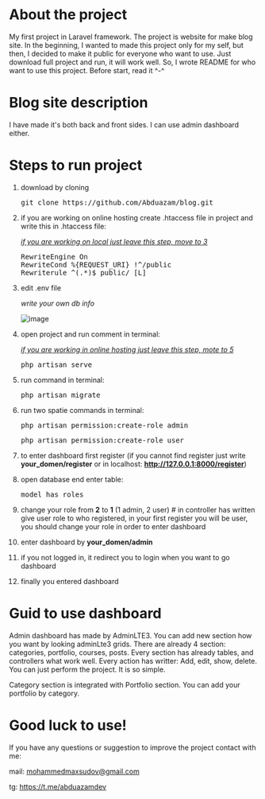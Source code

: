 # About the project
My first project in Laravel framework. The project is website for make blog site. In the beginning, I wanted to made this project only for my self, but then, I decided to make it public for everyone who want to use. Just download full project and run, it will work well. So, I wrote README for who want to use this project. Before start, read it ^-^

# Blog site description
I have made it's both back and front sides. I can use admin dashboard either.

# Steps to run project
1. download by cloning

    <pre>git clone https://github.com/Abduazam/blog.git</pre>
    
2. if you are working on online hosting create .htaccess file in project and write this in .htaccess file:

    <i><u>if you are working on local just leave this step, move to 3</u></i>
    <pre>RewriteEngine On
   RewriteCond %{REQUEST_URI} !^/public
   Rewriterule ^(.*)$ public/ [L]</pre>

3. edit .env file

    <i>write your own db info</i>
    
    ![image](https://user-images.githubusercontent.com/58428722/186667052-977270a3-28de-4f62-8340-1a4e28b784dc.png)

4. open project and run comment in terminal:

    <i><u>if you are working in online hosting just leave this step, mote to 5</u></i>
    <pre>php artisan serve</pre> 

5. run command in terminal:
   
   <pre>php artisan migrate</pre>

6. run two spatie commands in terminal: 
   
   <pre>php artisan permission:create-role admin</pre> 
   
   
   <pre>php artisan permission:create-role user</pre>

7. to enter dashboard first register (if you cannot find register just write <b>your_domen/register</b> or in localhost: <b>http://127.0.0.1:8000/register</b>)
8. open database end enter table:
 
   <pre>model_has_roles</pre>

9. change your role from <b>2</b> to <b>1</b> (1 admin, 2 user) # in controller has written give user role to who registered, in your first register you will be user, you should change your role in order to enter dashboard
10. enter dashboard by <b>your_domen/admin</b>
11. if you not logged in, it redirect you to login when you want to go dashboard
12. finally you entered dashboard

# Guid to use dashboard
Admin dashboard has made by AdminLTE3. You can add new section how you want by looking adminLte3 grids. There are already 4 section: categories, portfolio, courses, posts. Every section has already tables, and controllers what work well. Every action has writter: Add, edit, show, delete. You can just perform the project. It is so simple.

Category section is integrated with Portfolio section. You can add your portfolio by category.

# Good luck to use!
If you have any questions or suggestion to improve the project contact with me:
    
mail: mohammedmaxsudov@gmail.com

tg: https://t.me/abduazamdev
